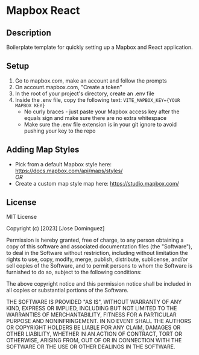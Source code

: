 # Mapbox React

## Description
Boilerplate template for quickly setting up a Mapbox and React application.

## Setup
1. Go to mapbox.com, make an account and follow the prompts
2. On account.mapbox.com, "Create a token"
3. In the root of your project's directory, create an .env file
4. Inside the .env file, copy the following text: 
<code>VITE_MAPBOX_KEY={YOUR MAPBOX KEY}</code> 
    - No curly braces - just paste your Mapbox access key after the equals sign and make sure there are no extra whitespace
    - Make sure the .env file extension is in your git ignore to avoid pushing your key to the repo

## Adding Map Styles
- Pick from a default Mapbox style here: https://docs.mapbox.com/api/maps/styles/  
<em>OR</em>
- Create a custom map style map here: https://studio.mapbox.com/


## License
MIT License

Copyright (c) [2023] [Jose Dominguez]

Permission is hereby granted, free of charge, to any person obtaining a copy
of this software and associated documentation files (the "Software"), to deal
in the Software without restriction, including without limitation the rights
to use, copy, modify, merge, publish, distribute, sublicense, and/or sell
copies of the Software, and to permit persons to whom the Software is
furnished to do so, subject to the following conditions:

The above copyright notice and this permission notice shall be included in all
copies or substantial portions of the Software.

THE SOFTWARE IS PROVIDED "AS IS", WITHOUT WARRANTY OF ANY KIND, EXPRESS OR
IMPLIED, INCLUDING BUT NOT LIMITED TO THE WARRANTIES OF MERCHANTABILITY,
FITNESS FOR A PARTICULAR PURPOSE AND NONINFRINGEMENT. IN NO EVENT SHALL THE
AUTHORS OR COPYRIGHT HOLDERS BE LIABLE FOR ANY CLAIM, DAMAGES OR OTHER
LIABILITY, WHETHER IN AN ACTION OF CONTRACT, TORT OR OTHERWISE, ARISING FROM,
OUT OF OR IN CONNECTION WITH THE SOFTWARE OR THE USE OR OTHER DEALINGS IN THE
SOFTWARE.